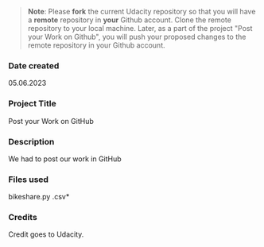 >**Note**: Please **fork** the current Udacity repository so that you will have a **remote** repository in **your** Github account. Clone the remote repository to your local machine. Later, as a part of the project "Post your Work on Github", you will push your proposed changes to the remote repository in your Github account.

### Date created
05.06.2023

### Project Title
Post your Work on GitHub

### Description
We had to post our work in GitHub

### Files used
bikeshare.py
.csv*

### Credits
Credit goes to Udacity.
